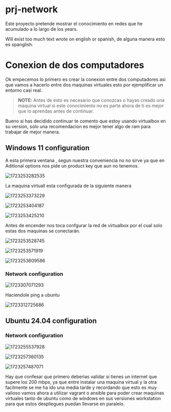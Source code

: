 # prj-network

Este proyecto pretende mostrar el conocimiento en redes que he acumulado a lo largo de los years.

Will exist too much text wrote on english or spanish, de alguna manera esto es spanglish.

# Conexion de dos computadores

Ok empecemos lo primero es crear la conexion entre dos computadores asi que vamos a hacerlo entre dos maquinas virtuales esto por ejemplificar un entorno casi real.

> **NOTE:** Antes de esto es necesario que conozcas o hayas creado una maquina virtual si este conocimiento no es parte ahora de ti es mejor que lo aprendas antes de continuar.

Bueno si has decidido continuar te comento que estoy usando virtualbox en su version, solo una recomendacion es mejor tener algo de ram para trabajar de mejor manera.

## Windows 11 configuration

A esta primera ventana , segun nuestra conveniencia no no sirve ya que en Aditional options nos pide un product key que aun no tenemos.

![1723253282535](image/README/1723253282535.png)

La maquina virtuall esta configurada de la siguiente manera

![1723253373229](image/README/1723253373229.png)

![1723253404187](image/README/1723253404187.png)

![1723253425210](image/README/1723253425210.png)

Antes de encender nos toca confgurar la red de virtualbox por el cual solo estas dos maquinas se conectarán.

![1723253528745](image/README/1723253528745.png)

![1723253571919](image/README/1723253571919.png)

![1723253609586](image/README/1723253609586.png)

### Network configuration

![1723307071293](image/README/1723307071293.png)

Haciendole ping a ubuntu

![1723312725686](image/README/1723312725686.png)



## Ubuntu 24.04 configuration

### Network configuration

![1723255537928](image/README/1723255537928.png)


![1723257360135](image/README/1723257360135.png)

![1723257487071](image/README/1723257487071.png)



Hay que confesar que primero deberias validar si tienes un internet que supere los 200 mbps, ya que entre instalar una maquina virtual y la otra facilmente se me ha ido una media tarde y recordando que esto es muy valioso vamos ahora a utilizar vagrant o ansible para poder crear maquinas virtuales tanto de ubuntu como de windows en sus versiones workstation para que estos despliegues  puedan llevarse en paralelo.

